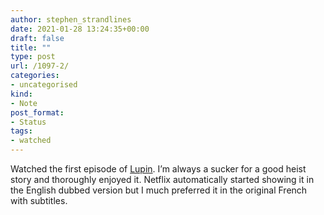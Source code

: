 ```yaml
---
author: stephen_strandlines
date: 2021-01-28 13:24:35+00:00
draft: false
title: ""
type: post
url: /1097-2/
categories:
- uncategorised
kind:
- Note
post_format:
- Status
tags:
- watched
---
```


Watched the first episode of [Lupin](https://en.m.wikipedia.org/wiki/Lupin_(TV_series)). I’m always a sucker for a good heist story and thoroughly enjoyed it. Netflix automatically started showing it in the English dubbed version but I much preferred it in the original French with subtitles.
